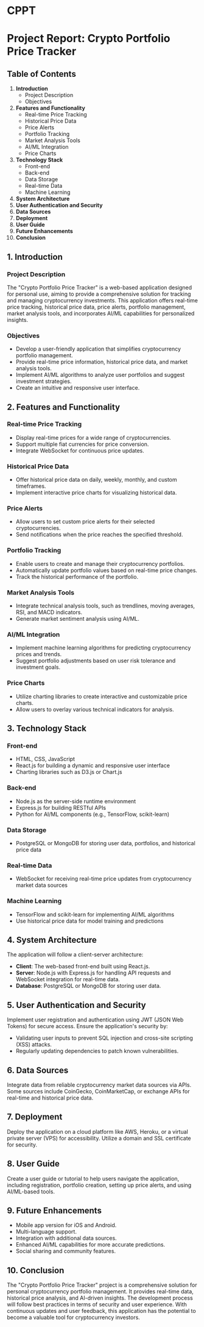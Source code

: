# CPPT
# Project Report: Crypto Portfolio Price Tracker

## Table of Contents
1. **Introduction**
   - Project Description
   - Objectives
2. **Features and Functionality**
   - Real-time Price Tracking
   - Historical Price Data
   - Price Alerts
   - Portfolio Tracking
   - Market Analysis Tools
   - AI/ML Integration
   - Price Charts
3. **Technology Stack**
   - Front-end
   - Back-end
   - Data Storage
   - Real-time Data
   - Machine Learning
4. **System Architecture**
5. **User Authentication and Security**
6. **Data Sources**
7. **Deployment**
8. **User Guide**
9. **Future Enhancements**
10. **Conclusion**

## 1. Introduction
### Project Description
The "Crypto Portfolio Price Tracker" is a web-based application designed for personal use, aiming to provide a comprehensive solution for tracking and managing cryptocurrency investments. This application offers real-time price tracking, historical price data, price alerts, portfolio management, market analysis tools, and incorporates AI/ML capabilities for personalized insights.

### Objectives
- Develop a user-friendly application that simplifies cryptocurrency portfolio management.
- Provide real-time price information, historical price data, and market analysis tools.
- Implement AI/ML algorithms to analyze user portfolios and suggest investment strategies.
- Create an intuitive and responsive user interface.

## 2. Features and Functionality
### Real-time Price Tracking
- Display real-time prices for a wide range of cryptocurrencies.
- Support multiple fiat currencies for price conversion.
- Integrate WebSocket for continuous price updates.

### Historical Price Data
- Offer historical price data on daily, weekly, monthly, and custom timeframes.
- Implement interactive price charts for visualizing historical data.

### Price Alerts
- Allow users to set custom price alerts for their selected cryptocurrencies.
- Send notifications when the price reaches the specified threshold.

### Portfolio Tracking
- Enable users to create and manage their cryptocurrency portfolios.
- Automatically update portfolio values based on real-time price changes.
- Track the historical performance of the portfolio.

### Market Analysis Tools
- Integrate technical analysis tools, such as trendlines, moving averages, RSI, and MACD indicators.
- Generate market sentiment analysis using AI/ML.

### AI/ML Integration
- Implement machine learning algorithms for predicting cryptocurrency prices and trends.
- Suggest portfolio adjustments based on user risk tolerance and investment goals.

### Price Charts
- Utilize charting libraries to create interactive and customizable price charts.
- Allow users to overlay various technical indicators for analysis.

## 3. Technology Stack
### Front-end
- HTML, CSS, JavaScript
- React.js for building a dynamic and responsive user interface
- Charting libraries such as D3.js or Chart.js

### Back-end
- Node.js as the server-side runtime environment
- Express.js for building RESTful APIs
- Python for AI/ML components (e.g., TensorFlow, scikit-learn)

### Data Storage
- PostgreSQL or MongoDB for storing user data, portfolios, and historical price data

### Real-time Data
- WebSocket for receiving real-time price updates from cryptocurrency market data sources

### Machine Learning
- TensorFlow and scikit-learn for implementing AI/ML algorithms
- Use historical price data for model training and predictions

## 4. System Architecture
The application will follow a client-server architecture:
- **Client**: The web-based front-end built using React.js.
- **Server**: Node.js with Express.js for handling API requests and WebSocket integration for real-time data.
- **Database**: PostgreSQL or MongoDB for storing user data.

## 5. User Authentication and Security
Implement user registration and authentication using JWT (JSON Web Tokens) for secure access. Ensure the application's security by:
- Validating user inputs to prevent SQL injection and cross-site scripting (XSS) attacks.
- Regularly updating dependencies to patch known vulnerabilities.

## 6. Data Sources
Integrate data from reliable cryptocurrency market data sources via APIs. Some sources include CoinGecko, CoinMarketCap, or exchange APIs for real-time and historical price data.

## 7. Deployment
Deploy the application on a cloud platform like AWS, Heroku, or a virtual private server (VPS) for accessibility. Utilize a domain and SSL certificate for security.

## 8. User Guide
Create a user guide or tutorial to help users navigate the application, including registration, portfolio creation, setting up price alerts, and using AI/ML-based tools.

## 9. Future Enhancements
- Mobile app version for iOS and Android.
- Multi-language support.
- Integration with additional data sources.
- Enhanced AI/ML capabilities for more accurate predictions.
- Social sharing and community features.

## 10. Conclusion
The "Crypto Portfolio Price Tracker" project is a comprehensive solution for personal cryptocurrency portfolio management. It provides real-time data, historical price analysis, and AI-driven insights. The development process will follow best practices in terms of security and user experience. With continuous updates and user feedback, this application has the potential to become a valuable tool for cryptocurrency investors.
